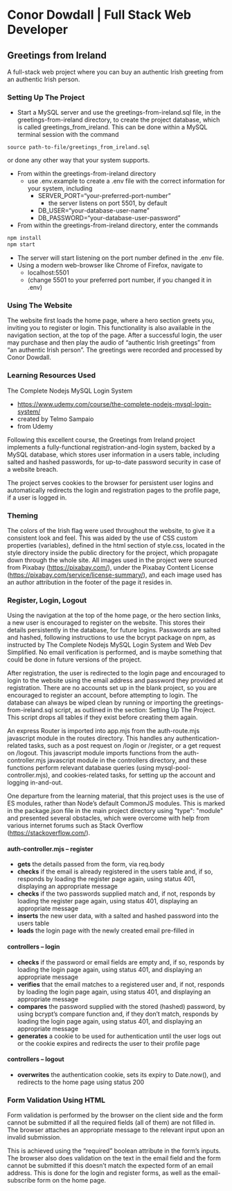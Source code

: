 # Conor Dowdall | Full Stack Web Developer

## Greetings from Ireland

A full-stack web project where you can buy an authentic Irish greeting from an authentic Irish person.

### Setting Up The Project

- Start a MySQL server and use the greetings-from-ireland.sql file, in the greetings-from-ireland directory, to create the project database, which is called greetings_from_ireland. This can be done within a MySQL terminal session with the command

```mysql
source path-to-file/greetings_from_ireland.sql
```

or done any other way that your system supports.

- From within the greetings-from-ireland directory
  - use .env.example to create a .env file with the correct information for your system, including
    - SERVER_PORT=“your-preferred-port-number”
      - the server listens on port 5501, by default
    - DB_USER=“your-database-user-name”
    - DB_PASSWORD=“your-database-user-password”
- From within the greetings-from-ireland directory, enter the commands

```bash
npm install
npm start
```

- The server will start listening on the port number defined in the .env file.
- Using a modern web-browser like Chrome of Firefox, navigate to
  - localhost:5501
  - (change 5501 to your preferred port number, if you changed it in .env)

### Using The Website

The website first loads the home page, where a hero section greets you, inviting you to register or login. This functionality is also available in the navigation section, at the top of the page. After a successful login, the user may purchase and then play the audio of “authentic Irish greetings” from “an authentic Irish person”. The greetings were recorded and processed by Conor Dowdall.

### Learning Resources Used

The Complete Nodejs MySQL Login System

- https://www.udemy.com/course/the-complete-nodejs-mysql-login-system/
- created by Telmo Sampaio
- from Udemy

Following this excellent course, the Greetings from Ireland project implements a fully-functional registration-and-login system, backed by a MySQL database, which stores user information in a users table, including salted and hashed passwords, for up-to-date password security in case of a website breach.

The project serves cookies to the browser for persistent user logins and automatically redirects the login and registration pages to the profile page, if a user is logged in.

### Theming

The colors of the Irish flag were used throughout the website, to give it a consistent look and feel. This was aided by the use of CSS custom properties (variables), defined in the html section of style.css, located in the style directory inside the public directory for the project, which propagate down through the whole site.
All images used in the project were sourced from Pixabay (https://pixabay.com/), under the Pixabay Content License (https://pixabay.com/service/license-summary/), and each image used has an author attribution in the footer of the page it resides in.

### Register, Login, Logout

Using the navigation at the top of the home page, or the hero section links, a new user is encouraged to register on the website. This stores their details persistently in the database, for future logins. Passwords are salted and hashed, following instructions to use the bcrypt package on npm, as instructed by The Complete Nodejs MySQL Login System and Web Dev Simplified. No email verification is performed, and is maybe something that could be done in future versions of the project.

After registration, the user is redirected to the login page and encouraged to login to the website using the email address and password they provided at registration. There are no accounts set up in the blank project, so you are encouraged to register an account, before attempting to login. The database can always be wiped clean by running or importing the greetings-from-ireland.sql script, as outlined in the section: Setting Up The Project. This script drops all tables if they exist before creating them again.

An express Router is imported into app.mjs from the auth-route.mjs javascript module in the routes directory. This handles any authentication-related tasks, such as a post request on /login or /register, or a get request on /logout. This javascript module imports functions from the auth-controller.mjs javascript module in the controllers directory, and these functions perform relevant database queries (using mysql-pool-controller.mjs), and cookies-related tasks, for setting up the account and logging in-and-out.

One departure from the learning material, that this project uses is the use of ES modules, rather than Node’s default CommonJS modules. This is marked in the package.json file in the main project directory using "type": "module" and presented several obstacles, which were overcome with help from various internet forums such as Stack Overflow (https://stackoverflow.com/).

#### auth-controller.mjs – register

- **gets** the details passed from the form, via req.body
- **checks** if the email is already registered in the users table and, if so, responds by loading the register page again, using status 401, displaying an appropriate message
- **checks** if the two passwords supplied match and, if not, responds by loading the register page again, using status 401, displaying an appropriate message
- **inserts** the new user data, with a salted and hashed password into the users table
- **loads** the login page with the newly created email pre-filled in

#### controllers – login

- **checks** if the password or email fields are empty and, if so, responds by loading the login page again, using status 401, and displaying an appropriate message
- **verifies** that the email matches to a registered user and, if not, responds by loading the login page again, using status 401, and displaying an appropriate message
- **compares** the password supplied with the stored (hashed) password, by using bcrypt’s compare function and, if they don’t match, responds by loading the login page again, using status 401, and displaying an appropriate message
- **generates** a cookie to be used for authentication until the user logs out or the cookie expires and redirects the user to their profile page

#### controllers – logout

- **overwrites** the authentication cookie, sets its expiry to Date.now(), and redirects to the home page using status 200

### Form Validation Using HTML

Form validation is performed by the browser on the client side and the form cannot be submitted if all the required fields (all of them) are not filled in. The browser attaches an appropriate message to the relevant input upon an invalid submission.

This is achieved using the “required” boolean attribute in the form’s inputs. The browser also does validation on the text in the email field and the form cannot be submitted if this doesn’t match the expected form of an email address. This is done for the login and register forms, as well as the email-subscribe form on the home page.
